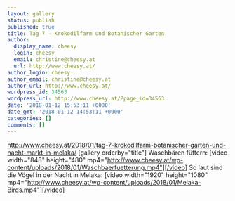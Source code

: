 ```yaml
---
layout: gallery
status: publish
published: true
title: Tag 7 - Krokodilfarm und Botanischer Garten
author:
  display_name: cheesy
  login: cheesy
  email: christine@cheesy.at
  url: http://www.cheesy.at/
author_login: cheesy
author_email: christine@cheesy.at
author_url: http://www.cheesy.at/
wordpress_id: 34563
wordpress_url: http://www.cheesy.at/?page_id=34563
date: '2018-01-12 15:53:11 +0000'
date_gmt: '2018-01-12 14:53:11 +0000'
categories: []
comments: []
---
```

http://www.cheesy.at/2018/01/tag-7-krokodilfarm-botanischer-garten-und-nacht-markt-in-melaka/
[gallery orderby="title"]
Waschbären füttern:
[video width="848" height="480" mp4="http://www.cheesy.at/wp-content/uploads/2018/01/Waschbaerfuetterung.mp4"][/video]
So laut sind die Vögel in der Nacht in Melaka:
[video width="1920" height="1080" mp4="http://www.cheesy.at/wp-content/uploads/2018/01/Melaka-Birds.mp4"][/video]
